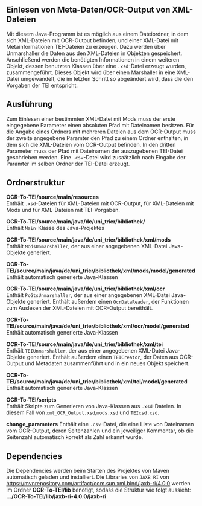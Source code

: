 ## Einlesen von Meta-Daten/OCR-Output von XML-Dateien

Mit diesem Java-Programm ist es möglich aus einem Dateiordner, in dem sich XML-Dateien mit OCR-Output befinden, und einer XML-Datei mit Metainformationen TEI-Dateien zu erzeugen.
Dazu werden über Unmarshaller die Daten aus den XML-Dateien in Objekten gespeichert. Anschließend werden die benötigten Informationen in einem weiteren Objekt, dessen benutzten Klassen über eine `.xsd`-Datei erzeugt wurden, zusammengeführt. Dieses Objekt wird über einen Marshaller in eine XML-Datei umgewandelt, die im letzten Schritt so abgeändert wird, dass die den Vorgaben der TEI entspricht.

## Ausführung

Zum Einlesen einer bestimmten XML-Datei mit Mods muss der erste eingegebene Parameter einen absoluten Pfad mit Dateinamen besitzen.
Für die Angabe eines Ordners mit mehreren Dateien aus dem OCR-Output muss der zweite angegebene Paramter den Pfad zu einem Ordner enthalten, in dem sich die XML-Dateien vom OCR-Output befinden.
In den dritten Parameter muss der Pfad mit Dateinamen der auszugebenen TEI-Datei geschrieben werden. Eine `.csv`-Datei wird zusaätzlich nach Eingabe der Paramter im selben Ordner der TEI-Datei erzeugt.

## Ordnerstruktur

**OCR-To-TEI/source/main/resources**  
Enthält `.xsd`-Dateien für XML-Dateien mit OCR-Output, für XML-Dateien mit Mods und für XML-Dateien mit TEI-Vorgaben. 

**OCR-To-TEI/source/main/java/de/uni_trier/bibliothek/**  
Enthält `Main`-Klasse des Java-Projektes

**OCR-To-TEI/source/main/java/de/uni_trier/bibliothek/xml/mods**  
Enthält `ModsUnmarshaller`, der aus einer angegebenen XML-Datei Java-Objekte generiert.

**OCR-To-TEI/source/main/java/de/uni_trier/bibliothek/xml/mods/model/generated**  
Enthält automatisch generierte Java-Klassen

**OCR-To-TEI/source/main/java/de/uni_trier/bibliothek/xml/ocr**  
Enthält `PcGtsUnmarshaller`, der aus einer angegebenen XML-Datei Java-Objekte generiert.
Enthält außerdem einen `OcrDataReader`, der Funktionen zum Auslesen der XML-Dateien mit OCR-Output bereithält.

**OCR-To-TEI/source/main/java/de/uni_trier/bibliothek/xml/ocr/model/generated**  
Enthält automatisch generierte Java-Klassen

**OCR-To-TEI/source/main/java/de/uni_trier/bibliothek/xml/tei**  
Enthält `TEIUnmarshaller`, der aus einer angegebenen XML-Datei Java-Objekte generiert.
Enthält außerdem einen `TEICreator`, der Daten aus OCR-Output und Metadaten zusammenführt und in ein neues Objekt speichert.

**OCR-To-TEI/source/main/java/de/uni_trier/bibliothek/xml/tei/model/generated**  
Enthält automatisch generierte Java-Klassen

**OCR-To-TEI/scripts**  
Enthält Skripte zum Generieren von Java-Klassen aus `.xsd`-Dateien. In diesem Fall von `xml_OCR_Output.xsd`,`mods.xsd` und `TEIxsd.xsd`.

**change_parameters**
Enthält eine `.csv`-Datei, die eine Liste von Dateinamen vom OCR-Output, deren Seitenzahlen und ein jeweiliger Kommentar, ob die Seitenzahl automatisch korrekt als Zahl erkannt wurde.  

## Dependencies

Die Dependencies werden beim Starten des Projektes von Maven automatisch geladen und installiert.
Die Libraries von `JAXB RI` von https://mvnrepository.com/artifact/com.sun.xml.bind/jaxb-ri/4.0.0 werden im Ordner **OCR-To-TEI/lib** benötigt, sodass die Struktur wie folgt aussieht:
**.../OCR-To-TEI/lib/jaxb-ri-4.0.0/jaxb-ri**
